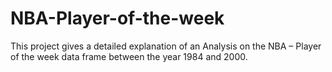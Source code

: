 # NBA-Player-of-the-week
This project gives a detailed explanation of an Analysis on the NBA – Player of the week data frame between the year 1984 and 2000.
